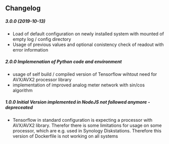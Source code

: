 ## Changelog
##### 3.0.0 (2019-10-13)
* Load of default configuration on newly installed system with mounted of empty log / config directory
* Usage of previous values and optional conistency check of readout with error information
##### 2.0.0 Implemenation of Python code and environment
* usage of self build / compiled version of Tensorflow wihtout need for AVX/AVX2 processor library
* implementation of improved analog meter network with sin/cos algorithm
##### 1.0.0 Initial Version implemented in NodeJS not followed anymore - depreceated
* Tensorflow in standard configuration is expecting a processor with AVX/AVX2 library. Therefor there is some limitations for usage on some processor, which are e.g. used in Synology Diskstations. Therefore this version of Dockerfile is not working on all systems